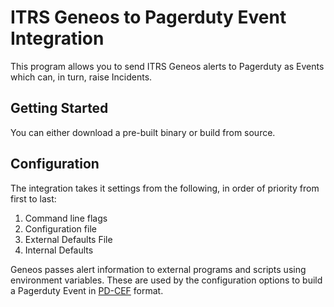 # ITRS Geneos to Pagerduty Event Integration

This program allows you to send ITRS Geneos alerts to Pagerduty as Events which can, in turn, raise Incidents.

## Getting Started

You can either download a pre-built binary or build from source.

## Configuration

The integration takes it settings from the following, in order of priority from first to last:

1. Command line flags
2. Configuration file
3. External Defaults File
4. Internal Defaults

Geneos passes alert information to external programs and scripts using environment variables. These are used by the configuration options to build a Pagerduty Event in [PD-CEF](https://support.pagerduty.com/docs/pd-cef) format.


